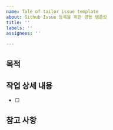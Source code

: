```yaml
---
name: Tale of tailor issue template
about: Github Issue 등록을 위한 공용 템플릿
title: ''
labels: ''
assignees: ''

---
```


## 목적
>
## 작업 상세 내용
- [ ]
## 참고 사항
